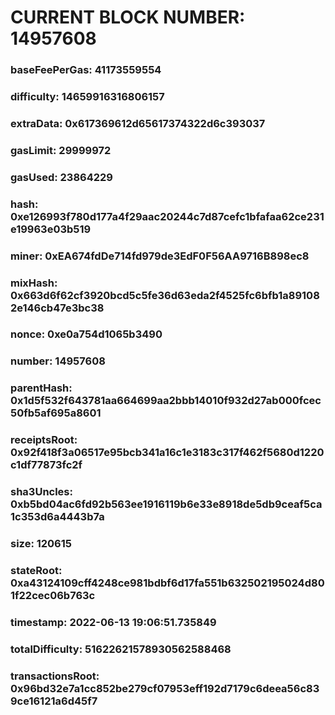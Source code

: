 # CURRENT BLOCK NUMBER: 14957608

### baseFeePerGas: 41173559554
### difficulty: 14659916316806157
### extraData: 0x617369612d65617374322d6c393037
### gasLimit: 29999972
### gasUsed: 23864229
### hash: 0xe126993f780d177a4f29aac20244c7d87cefc1bfafaa62ce231e19963e03b519
### miner: 0xEA674fdDe714fd979de3EdF0F56AA9716B898ec8
### mixHash: 0x663d6f62cf3920bcd5c5fe36d63eda2f4525fc6bfb1a891082e146cb47e3bc38
### nonce: 0xe0a754d1065b3490
### number: 14957608
### parentHash: 0x1d5f532f643781aa664699aa2bbb14010f932d27ab000fcec50fb5af695a8601
### receiptsRoot: 0x92f418f3a06517e95bcb341a16c1e3183c317f462f5680d1220c1df77873fc2f
### sha3Uncles: 0xb5bd04ac6fd92b563ee1916119b6e33e8918de5db9ceaf5ca1c353d6a4443b7a
### size: 120615
### stateRoot: 0xa43124109cff4248ce981bdbf6d17fa551b632502195024d801f22cec06b763c
### timestamp: 2022-06-13 19:06:51.735849
### totalDifficulty: 51622621578930562588468
### transactionsRoot: 0x96bd32e7a1cc852be279cf07953eff192d7179c6deea56c839ce16121a6d45f7
